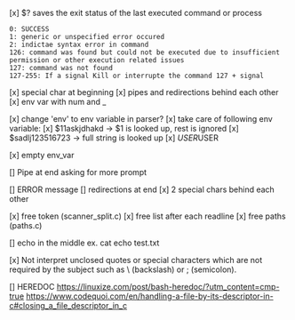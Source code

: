 [x] $? saves the exit status of the last executed command or process

    0: SUCCESS
    1: generic or unspecified error occured
    2: indictae syntax error in command
    126: command was found but could not be executed due to insufficient permission or other execution related issues
    127: command was not found
    127-255: If a signal Kill or interrupte the command 127 + signal

[x] special char at beginning [x] pipes and redirections behind each other [x] env var with num and _

[x] change 'env' to env variable in parser? [x] take care of following env variable: [x] $11askjdhakd -> $1 is looked up, rest is ignored [x] $sadlj123516723 -> full string is looked up [x] $USER$USER

[x] empty env_var

[] Pipe at end asking for more prompt

[] ERROR message [] redirections at end [x] 2 special chars behind each other

[x] free token (scanner_split.c) [x] free list after each readline [x] free paths (paths.c)

[] echo in the middle ex. cat echo test.txt

[x] Not interpret unclosed quotes or special characters which are not required by the subject such as \ (backslash) or ; (semicolon).

[] HEREDOC https://linuxize.com/post/bash-heredoc/?utm_content=cmp-true https://www.codequoi.com/en/handling-a-file-by-its-descriptor-in-c#closing_a_file_descriptor_in_c

